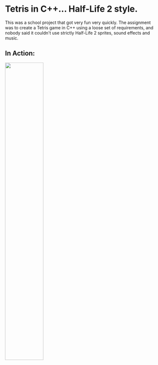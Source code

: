 # Tetris in C++... Half-Life 2 style.
This was a school project that got very fun very quickly. The assignment was to create a Tetris game in C++ using a loose set of requirements,
and nobody said it couldn't use strictly Half-Life 2 sprites, sound effects and music.

## In Action:
<img src="screen.gif" width="50%" height="50%" />
